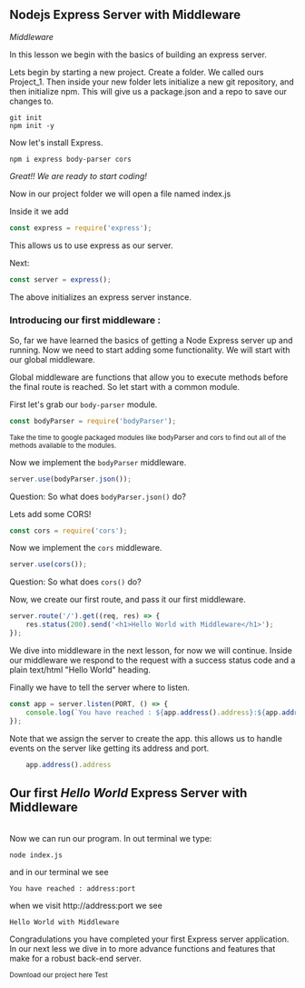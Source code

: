 ## Nodejs Express Server with Middleware ##

*Middleware*

In this lesson we begin with the basics of building an express server.

Lets begin by starting a new project. Create a folder. We called ours Project_1. Then inside your new folder lets initialize a new git repository, and then initialize npm. This will give us a package.json and a repo to save our changes to.

`git init`</br>
`npm init -y`

Now let's install Express.

`npm i express body-parser cors`

*Great!! We are ready to start coding!*

Now in our project folder we will open a file named index.js

Inside it we add

```JavaScript
const express = require('express');
```
This allows us to use express as our server.

Next:

```JavaScript
const server = express();
```
The above initializes an express server instance.

<h3><strong>Introducing our first middleware :</strong></h3>
So, far we have learned the basics of getting a Node Express server up and running. Now we need to start adding some functionality. We will start with our global middleware.

Global middleware are functions that allow you to execute methods before the final route is reached. So let start with a common module.

First let's grab our `body-parser` module.
```JavaScript
const bodyParser = require('bodyParser');
```
<sub>Take the time to google packaged modules like bodyParser and cors to find out all of the methods available to the modules.</sub>

Now we implement the `bodyParser` middleware.

```JavaScript
server.use(bodyParser.json());
```
Question: So what does `bodyParser.json()` do? 


Lets add some CORS!

```JavaScript
const cors = require('cors');
```

Now we implement the `cors` middleware.

```JavaScript
server.use(cors());
```
Question: So what does `cors()` do? 



Now, we create our first route, and pass it our first middleware.
```JavaScript
server.route('/').get((req, res) => {
    res.status(200).send('<h1>Hello World with Middleware</h1>');
});
```
 We dive into middleware in the next lesson, for now we will continue. Inside our middleware we respond to the request with a success status code and a plain text/html "Hello World" heading.

Finally we have to tell the server where to listen.
```JavaScript
const app = server.listen(PORT, () => {
    console.log(`You have reached : ${app.address().address}:${app.address().address}`);
});
```
Note that we assign the server to create the app. this allows us to handle events on the server like getting its address and port.
```JavaScript
    app.address().address
```


<h2><strong>Our first <i>Hello World</i> Express Server with Middleware</strong></h2>
</br>
Now we can run our program.
In out terminal we type:

`node index.js`

and in our terminal we see 

```
You have reached : address:port
```

when we visit http://address:port we see

```
Hello World with Middleware
```

Congradulations you have completed your first Express server application. In our next less we dive in to more advance functions and features that make for a robust back-end server.

<sub>Download our project here Test</sub>
